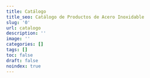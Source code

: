 ```yaml
---
title: Catálogo
title_seo: Catálogo de Productos de Acero Inoxidable
slug: '0'
url: catalogo
description: ''
image: ''
categories: []
tags: []
toc: false
draft: false
noindex: true
---
```

